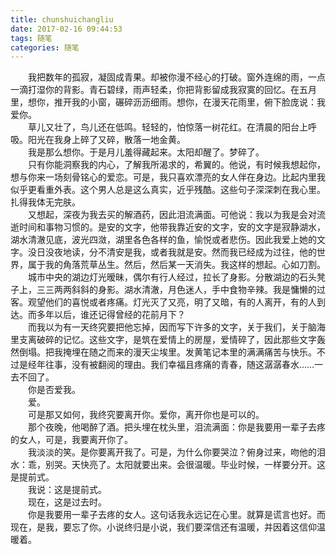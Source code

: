 ```yaml
---
title: chunshuichangliu
date: 2017-02-16 09:44:53
tags: 随笔
categories: 随笔
---
```

　　我把数年的孤寂，凝固成青果。却被你漫不经心的打破。窗外连绵的雨，一点一滴打湿你的背影。青石碧绿，雨声轻柔，你把背影留成我寂寞的回忆。在五月里，想你，推开我的小窗，碾碎沥沥细雨。想你，在漫天花雨里，俯下脸庞说：我爱你。  
　　草儿又壮了，鸟儿还在低鸣。轻轻的，怕惊落一树花红。在清晨的阳台上呼吸。阳光在我身上碎了又碎，散落一地金黄。  
　　我是那么想你。于是月儿羞得藏起来。太阳却醒了。梦碎了。<!--nore-->  
　　只有你能洞察我的内心，了解我所渴求的，希翼的。他说，有时候我想起你，想与你来一场刻骨铭心的爱恋。可是，我只喜欢漂亮的女人伴在身边。比起内里我似乎更看重外表。这个男人总是这么真实，近乎残酷。这些句子深深刺在我心里。扎得我体无完肤。  
　　又想起，深夜为我去买的解酒药，因此泪流满面。可他说：我以为我是会对流逝时间和事物习惯的。是安的文字，他带我靠近安的文字，安的文字是寂静湖水，湖水清澈见底，波光四潋，湖里各色各样的鱼，愉悦或者悲伤。因此我爱上她的文字。没日没夜地读，分不清安是我，或者我就是安。然而我已经成为过往，他的世界，属于我的角落荒草丛生。然后，然后某一天消失。我这样的想起。心如刀割。  
　　城市中央的湖边灯光暧昧，偶尔有行人经过，拉长了身影。分散湖边的石头凳子上，三三两两斜斜的身影。湖水清澈，月色迷人，手中食物辛辣。我是慵懒的过客。观望他们的喜悦或者疼痛。灯光灭了又亮，明了又暗，有的人离开，有的人到达。而多年以后，谁还记得曾经的花前月下？  
　　而我以为有一天终究要把他忘掉，因而写下许多的文字，关于我们，关于脑海里支离破碎的记忆。这些文字，是筑在爱情上的房屋，爱情碎了，因此那些文字轰然倒塌。把我掩埋在随之而来的漫天尘埃里。发黄笔记本里的满满痛苦与快乐。不过是经年往事，没有被翻阅的理由。我们幸福且疼痛的青春，随这潺潺春水……一去不回了。  
　　你是否爱我。  
　　爱。  
　　可是那又如何，我终究要离开你。爱你，离开你也是可以的。  
　　那个夜晚，他喝醉了酒。把头埋在枕头里，泪流满面：你是我要用一辈子去疼的女人，可是，我要离开你了。  
　　我淡淡的笑。是你要离开我了。可是，为什么你要哭泣？俯身过来，吻他的泪水：乖，别哭。天快亮了。太阳就要出来。会很温暖。毕业时候，一样要分开。这是提前式。  
　　我说：这是提前式。  
　　现在，这是过去时。  
　　你是我要用一辈子去疼的女人。这句话我永远记在心里。就算是谎言也好。而现在，是我，要忘了你。小说终归是小说，我们要深信还有温暖，并因着这信仰温暖着。  